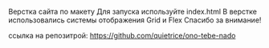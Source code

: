 Верстка сайта по макету
Для запуска используйте index.html
В верстке использовались системы отображения Grid и Flex 
Спасибо за внимание!

ссылка на репозитрой: https://github.com/quietrice/ono-tebe-nado

